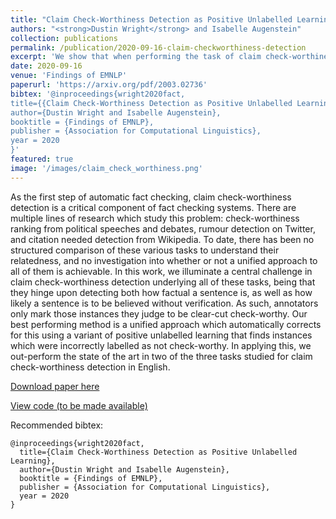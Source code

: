 ```yaml
---
title: "Claim Check-Worthiness Detection as Positive Unlabelled Learning"
authors: "<strong>Dustin Wright</strong> and Isabelle Augenstein"
collection: publications
permalink: /publication/2020-09-16-claim-checkworthiness-detection
excerpt: 'We show that when performing the task of claim check-worthiness detection, positive-unlabelled learning helps across multiple domains. Additionally, we highlight key similarities and differences in check-worthiness detection datasets.'
date: 2020-09-16
venue: 'Findings of EMNLP'
paperurl: 'https://arxiv.org/pdf/2003.02736'
bibtex: '@inproceedings{wright2020fact,
title={{Claim Check-Worthiness Detection as Positive Unlabelled Learning}},
author={Dustin Wright and Isabelle Augenstein},
booktitle = {Findings of EMNLP},
publisher = {Association for Computational Linguistics},
year = 2020
}'
featured: true
image: '/images/claim_check_worthiness.png'
---
```

As the first step of automatic fact checking, claim check-worthiness detection is a critical component of fact checking systems. There are multiple lines of research which study this problem: check-worthiness ranking from political speeches and debates, rumour detection on Twitter, and citation needed detection from Wikipedia. To date, there has been no structured comparison of these various tasks to understand their relatedness, and no investigation into whether or not a unified approach to all of them is achievable. In this work, we illuminate a central challenge in claim check-worthiness detection underlying all of these tasks, being that they hinge upon detecting both how factual a sentence is, as well as how likely a sentence is to be believed without verification. As such, annotators only mark those instances they judge to be clear-cut check-worthy. Our best performing method is a unified approach which automatically corrects for this using a variant of positive unlabelled learning that finds instances which were incorrectly labelled as not check-worthy. In applying this, we out-perform the state of the art in two of the three tasks studied for claim check-worthiness detection in English.

[Download paper here](https://arxiv.org/pdf/2003.02736)

[View code (to be made available)](https://github.com/copenlu/check-worthiness-pu-learning)

Recommended bibtex: 

```
@inproceedings{wright2020fact,
  title={Claim Check-Worthiness Detection as Positive Unlabelled Learning},
  author={Dustin Wright and Isabelle Augenstein},
  booktitle = {Findings of EMNLP},
  publisher = {Association for Computational Linguistics},
  year = 2020
}
```
